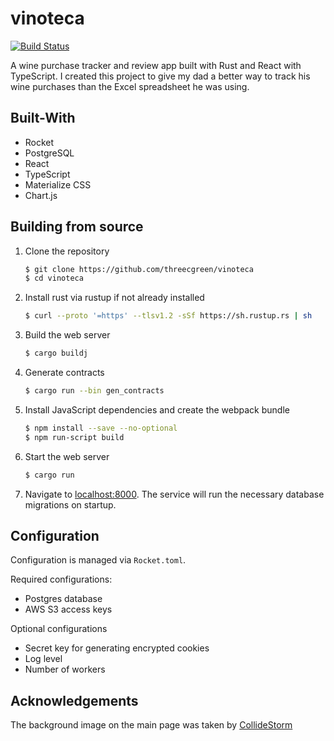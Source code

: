 # vinoteca

[![Build Status](https://travis-ci.org/threecgreen/vinoteca.svg?branch=master)](https://travis-ci.org/threecgreen/vinoteca)

A wine purchase tracker and review app built with Rust and React with TypeScript.
I created this project to give my dad a better way to track his wine purchases
than the Excel spreadsheet he was using.

## Built-With
 * Rocket
 * PostgreSQL
 * React
 * TypeScript
 * Materialize CSS
 * Chart.js

## Building from source
 1. Clone the repository
     ```bash
     $ git clone https://github.com/threecgreen/vinoteca
     $ cd vinoteca
     ```
 1. Install rust via rustup if not already installed
    ```bash
    $ curl --proto '=https' --tlsv1.2 -sSf https://sh.rustup.rs | sh
    ```
 1. Build the web server
    ```bash
    $ cargo buildj
    ```
 1. Generate contracts
    ```bash
    $ cargo run --bin gen_contracts
    ```
 1. Install JavaScript dependencies and create the webpack bundle
    ```bash
    $ npm install --save --no-optional
    $ npm run-script build
    ```
 1. Start the web server
    ```bash
    $ cargo run
    ```
 1. Navigate to [localhost:8000](http://localhost:800). The service will run
    the necessary database migrations on startup.

## Configuration
Configuration is managed via `Rocket.toml`.

Required configurations:
 * Postgres database
 * AWS S3 access keys

Optional configurations
 * Secret key for generating encrypted cookies
 * Log level
 * Number of workers

## Acknowledgements
The background image on the main page was taken by [CollideStorm](https://www.reddit.com/r/wine/comments/6z7d6c/one_of_my_favorite_road_trips_i_have_ever_done_i/)
